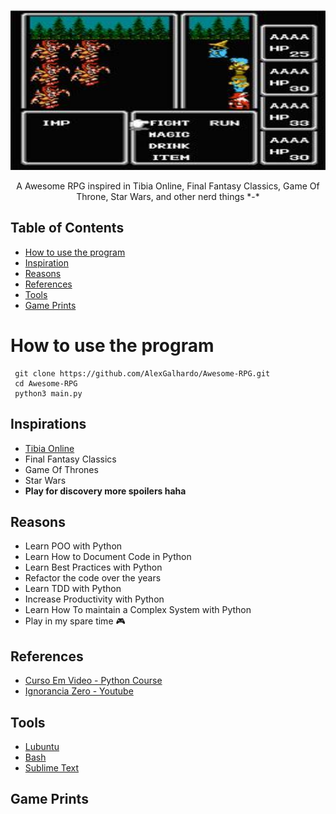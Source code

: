 <p align="center">
  <a href="https://secure.php.net/">
    <img src="images/rpg.jpg" alt="" width=512 height=256>
  </a>

  <p align="center">
    A Awesome RPG inspired in Tibia Online, Final Fantasy Classics, Game Of Throne, Star Wars, and other nerd things *-*
    <br>
  </p>
  



## Table of Contents

- [How to use the program](#howtouse)
- [Inspiration](#references)
- [Reasons](#bestpractices)
- [References](#ides)
- [Tools](#tools)
- [Game Prints](#)

# How to use the program
  
     git clone https://github.com/AlexGalhardo/Awesome-RPG.git
     cd Awesome-RPG
     python3 main.py

## Inspirations

- [Tibia Online](https://secure.tibia.com/news/?subtopic=latestnews)
- Final Fantasy Classics
- Game Of Thrones
- Star Wars
- <strong> Play for discovery more spoilers haha </strong>


## Reasons

- Learn POO with Python
- Learn How to Document Code in Python
- Learn Best Practices with Python
- Refactor the code over the years
- Learn TDD with Python
- Increase Productivity with Python
- Learn How To maintain a Complex System with Python
- Play in my spare time :video_game:

## References

- [Curso Em Video - Python Course](https://www.cursoemvideo.com/course-cat/python/)
- [Ignorancia Zero - Youtube](https://www.youtube.com/channel/UCmjj41YfcaCpZIkU-oqVIIw)

## Tools

- [Lubuntu](https://lubuntu.net/)
- [Bash](https://www.google.com.br/search?q=bash&oq=bash&aqs=chrome..69i57l2j69i65l3j69i60.422j0j7&sourceid=chrome&ie=UTF-8)
- [Sublime Text](https://www.sublimetext.com/)

## Game Prints


